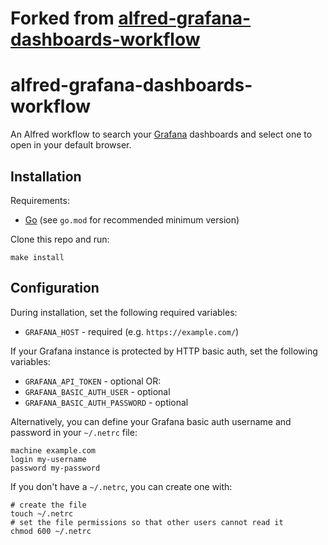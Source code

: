 # Forked from [alfred-grafana-dashboards-workflow](https://github.com/leejones/alfred-grafana-dashboards-workflow)

# alfred-grafana-dashboards-workflow

An Alfred workflow to search your [Grafana](https://grafana.com) dashboards and select one to open in your default browser.

## Installation

Requirements:

* [Go](https://go.dev) (see `go.mod` for recommended minimum version)

Clone this repo and run:

```
make install
```

## Configuration

During installation, set the following required variables:

* `GRAFANA_HOST` - required (e.g. `https://example.com/`)

If your Grafana instance is protected by HTTP basic auth, set the following variables:

* `GRAFANA_API_TOKEN` - optional OR:
* `GRAFANA_BASIC_AUTH_USER` - optional
* `GRAFANA_BASIC_AUTH_PASSWORD` - optional

Alternatively, you can define your Grafana basic auth username and password in your `~/.netrc` file:

```
machine example.com
login my-username
password my-password
```

If you don't have a `~/.netrc`, you can create one with:

```
# create the file
touch ~/.netrc
# set the file permissions so that other users cannot read it
chmod 600 ~/.netrc
```

